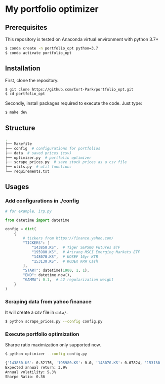 # My portfolio optimizer

## Prerequisites
This repository is tested on Anaconda virtual environment with python 3.7+

```bash
$ conda create -n portfolio_opt python=3.7
$ conda activate portfolio_opt
```

## Installation
First, clone the repository.

```bash
$ git clone https://github.com/Curt-Park/portfolio_opt.git
$ cd portfolio_opt
```
Secondly, install packages required to execute the code. Just type:

```bash
$ make dev
```

## Structure

```bash
.
├── Makefile
├── config  # configurations for portfolios
├── data  # saved prices (csv)
├── optimizer.py  # portfolio optimizer
├── scrape_prices.py  # save stock prices as a csv file
├── utils.py  # util functions
└── requirements.txt
```

## Usages

### Add configurations in ./config
```python
# for example, irp.py

from datetime import datetime

config = dict(
    {
        # tickers from https://finance.yahoo.com/
        "TICKERS": [
            "143850.KS",  # Tiger S&P500 Futures ETF
            "195980.KS",  # Arirang MSCI Emerging Markets ETF
            "148070.KS",  # KOSEF 10yr KTB
            "153130.KS",  # KODEX KRW Cash
        ],
        "START": datetime(1900, 1, 1),
        "END": datetime.now(),
        "GAMMA": 0.1,  # L2 regularization weight
    }
)
```

### Scraping data from yahoo finanace

It will create a csv file in `data/`.
```bash
$ python scrape_prices.py --config config.py
```

### Execute portfolio optimization
Sharpe ratio maximization only supported now.

```bash
$ python optimizer --config config.py

{'143850.KS': 0.32176, '195980.KS': 0.0, '148070.KS': 0.67824, '153130.KS': 0.0}
Expected annual return: 3.9%
Annual volatility: 5.3%
Sharpe Ratio: 0.36
```
